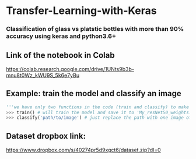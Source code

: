 # Transfer-Learning-with-Keras

### Classification of glass vs platstic bottles with more than 90% accuracy using keras and python3.6+

## Link of the notebook in Colab
https://colab.research.google.com/drive/1UNts9b3b-mnu8t0Wz_kWU9S_5k6e7yBu

## Example: train the model and classify an image

```python
'''we have only two functions in the code (train and classify) to make it easy to use'''
>>> train() # will train the model and save it to 'My_resNet50_weights.h5' by default
>>> classify('path/to/image') # just replace the path with one image of bottle you want to classify
```

## Dataset dropbox link:
https://www.dropbox.com/s/40274pr5d9xgct6/dataset.zip?dl=0
